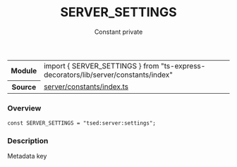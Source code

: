 <header class="symbol-info-header">    <h1 id="server_settings">SERVER_SETTINGS</h1>    <label class="symbol-info-type-label const">Constant</label>    <label class="api-type-label private">private</label>  </header>
<section class="symbol-info">      <table class="is-full-width">        <tbody>        <tr>          <th>Module</th>          <td>            <div class="lang-typescript">                <span class="token keyword">import</span> { SERVER_SETTINGS }                 <span class="token keyword">from</span>                 <span class="token string">"ts-express-decorators/lib/server/constants/index"</span>                            </div>          </td>        </tr>        <tr>          <th>Source</th>          <td>            <a href="https://romakita.github.io/ts-express-decorators/#//blob/v2.7.0/src/server/constants/index.ts#L0-L0">                server/constants/index.ts            </a>        </td>        </tr>                </tbody>      </table>    </section>

### Overview

<pre><code class="typescript-lang"><span class="token keyword">const</span> SERVER_SETTINGS = "tsed<span class="token punctuation">:</span>server<span class="token punctuation">:</span>settings"<span class="token punctuation">;</span></code></pre>

### Description

Metadata key
